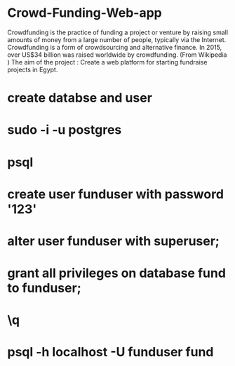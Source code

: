 # Crowd-Funding-Web-app
Crowdfunding is the practice of funding a project or venture by raising small amounts of money from a large number of people, typically via the Internet. Crowdfunding is a form of crowdsourcing and alternative finance. In 2015, over US$34 billion was raised worldwide by crowdfunding. (From Wikipedia​ ) The aim of the project​ : Create a web platform for starting fundraise projects in Egypt.

# create databse and user 
# sudo -i -u postgres
# psql
# create user funduser with password '123'
# alter user funduser with superuser;
# grant all privileges on database fund to funduser;
# \q
# psql -h localhost -U funduser fund
